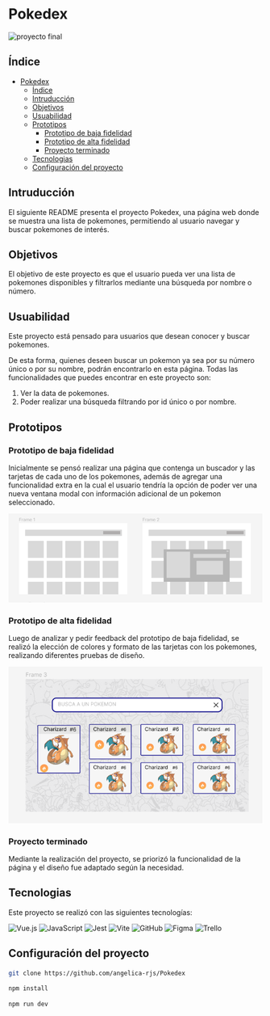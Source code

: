 # Pokedex

![proyecto final]()

## Índice

- [Pokedex](#pokedex)
  - [Índice](#índice)
  - [Intruducción](#intruducción)
  - [Objetivos](#objetivos)
  - [Usuabilidad](#usuabilidad)
  - [Prototipos](#prototipos)
    - [Prototipo de baja fidelidad](#prototipo-de-baja-fidelidad)
    - [Prototipo de alta fidelidad](#prototipo-de-alta-fidelidad)
    - [Proyecto terminado](#proyecto-terminado)
  - [Tecnologias](#tecnologias)
  - [Configuración del proyecto](#configuración-del-proyecto)
   

## Intruducción 
El siguiente README presenta el proyecto Pokedex, una página web donde se muestra una lista de pokemones, permitiendo al usuario navegar y buscar pokemones de interés.

## Objetivos 

El objetivo de este proyecto es que el usuario pueda ver una lista de pokemones disponibles y filtrarlos mediante una búsqueda por nombre o número.

## Usuabilidad 

Este proyecto está pensado para usuarios que desean conocer y buscar pokemones.

De esta forma, quienes deseen buscar un pokemon ya sea por su número único o por su nombre, podrán encontrarlo en esta página. Todas las funcionalidades que puedes encontrar en este proyecto son:

1. Ver la data de pokemones.
2. Poder realizar una búsqueda filtrando por id único o por nombre.




## Prototipos 

### Prototipo de baja fidelidad 
 
Inicialmente se pensó realizar una página que contenga un buscador y las tarjetas de cada uno de los pokemones, además de agregar una funcionalidad extra en la cual el usuario tendría la opción de poder ver una nueva ventana modal con información adicional de un pokemon seleccionado.

 ![prototipo de baja fidelidad](./img/../src/img/imgReedme/prototipoBajaFidelidad.png)


### Prototipo de alta fidelidad 

Luego de analizar y pedir feedback del prototipo de baja fidelidad, se realizó la elección de colores y formato de las tarjetas con los pokemones, realizando diferentes pruebas de diseño.

![prototipo de baja fidelidad](./img/../src/img/imgReedme/prototipoAltaFidelidad.png)
### Proyecto terminado

Mediante la realización del proyecto, se priorizó la funcionalidad de la página y el diseño fue adaptado según la necesidad.


## Tecnologias
Este proyecto se realizó con las siguientes tecnologías: 

![Vue.js](https://img.shields.io/badge/vuejs-%2335495e.svg?style=for-the-badge&logo=vuedotjs&logoColor=%234FC08D)
![JavaScript](https://img.shields.io/badge/javascript-%23323330.svg?style=for-the-badge&logo=javascript&logoColor=%23F7DF1E)
![Jest](https://img.shields.io/badge/-jest-%23C21325?style=for-the-badge&logo=jest&logoColor=white)
![Vite](https://img.shields.io/badge/vite-%23646CFF.svg?style=for-the-badge&logo=vite&logoColor=white)
![GitHub](https://img.shields.io/badge/github-%23121011.svg?style=for-the-badge&logo=github&logoColor=white)
![Figma](https://img.shields.io/badge/figma-%23F24E1E.svg?style=for-the-badge&logo=figma&logoColor=white)
![Trello](https://img.shields.io/badge/Trello-%23026AA7.svg?style=for-the-badge&logo=Trello&logoColor=white)

## Configuración del proyecto 

```sh
git clone https://github.com/angelica-rjs/Pokedex
```

```sh
npm install
```

```sh
npm run dev
```



